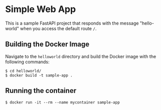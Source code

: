 # Simple Web App

This is a sample FastAPI project that responds with the message "hello-world" when you access the default route `/`.

## Building the Docker Image

Navigate to the `helloworld` directory and build the Docker image with the following commands:

```shell
$ cd helloworld/
$ docker build -t sample-app .
```

## Running the container
```shell
$ docker run -it --rm --name mycontainer sample-app
```

